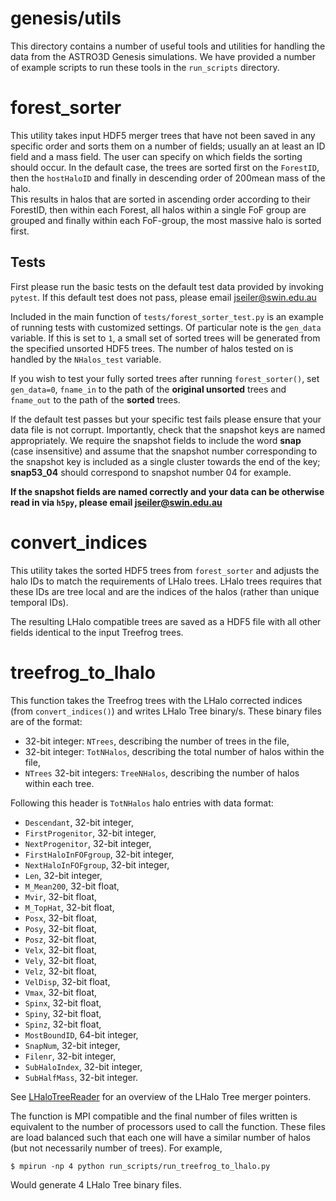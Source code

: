 # genesis/utils

This directory contains a number of useful tools and utilities for handling the data from the
ASTRO3D Genesis simulations.  We have provided a number of example scripts to
run these tools in the `run_scripts` directory.

# forest_sorter

This utility takes input HDF5 merger trees that have not been saved in any specific order and sorts
them on a number of fields; usually an at least an ID field and a mass field.  The user can specify 
on which fields  the sorting should occur. In the default case, the trees are sorted first on the 
`ForestID`, then the `hostHaloID` and finally in descending order of 200mean mass of the halo.  
This results in halos that are sorted in ascending order according to their ForestID, then within 
each Forest, all halos within a single FoF group are grouped and finally within each
FoF-group, the most massive halo is sorted first.

## Tests

First please run the basic tests on the default test data provided by invoking `pytest`.  If this
default test does not pass, please email jseiler@swin.edu.au 

Included in the main function of `tests/forest_sorter_test.py` is an example of
running tests with customized settings.  Of particular note is the `gen_data`
variable.  If this is set to `1`, a small set of sorted trees will be generated
from the specified unsorted HDF5 trees. The number of halos tested on is
handled by the `NHalos_test` variable. 

If you wish to test your fully sorted trees after running `forest_sorter()`, 
set `gen_data=0`, `fname_in` to the path of the **original unsorted** trees and 
`fname_out` to the path of the **sorted** trees. 

If the default test passes but your specific test fails please ensure that your data file is not
corrupt.  Importantly, check that the snapshot keys are named appropriately.  We require the
snapshot fields to include the word **snap** (case insensitive) and assume that the snapshot number
corresponding to the snapshot key is included as a single cluster towards the end of the key;
**snap53_04** should correspond to snapshot number 04 for example. 

**If the snapshot fields are named correctly and your data can be otherwise read in via `h5py`, please
email jseiler@swin.edu.au**

# convert_indices 

This utility takes the sorted HDF5 trees from `forest_sorter` and adjusts the
halo IDs to match the requirements of LHalo trees.  LHalo trees requires that
these IDs are tree local and are the indices of the halos (rather than unique
temporal IDs).

The resulting LHalo compatible trees are saved as a HDF5 file with all other
fields identical to the input Treefrog trees. 

# treefrog_to_lhalo

This function takes the Treefrog trees with the LHalo corrected indices (from
`convert_indices()`) and writes LHalo Tree binary/s. These binary files are of
the format:

* 32-bit integer: `NTrees`, describing the number of trees in the file,
* 32-bit integer: `TotNHalos`, describing the total number of halos within the
file,
* `NTrees` 32-bit integers: `TreeNHalos`, describing the number of halos within each
tree.

Following this header is `TotNHalos` halo entries with data format:

* `Descendant`,          32-bit integer,
* `FirstProgenitor`,     32-bit integer,
* `NextProgenitor`,      32-bit integer,
* `FirstHaloInFOFgroup`, 32-bit integer, 
* `NextHaloInFOFgroup`,  32-bit integer, 
* `Len`,                 32-bit integer,
* `M_Mean200`,           32-bit float,
* `Mvir`,                32-bit float,
* `M_TopHat`,            32-bit float, 
* `Posx`,                32-bit float,
* `Posy`,                32-bit float,
* `Posz`,                32-bit float,
* `Velx`,                32-bit float, 
* `Vely`,                32-bit float, 
* `Velz`,                32-bit float, 
* `VelDisp`,             32-bit float, 
* `Vmax`,                32-bit float, 
* `Spinx`,               32-bit float, 
* `Spiny`,               32-bit float, 
* `Spinz`,               32-bit float, 
* `MostBoundID`,         64-bit integer, 
* `SnapNum`,             32-bit integer, 
* `Filenr`,              32-bit integer,
* `SubHaloIndex`,        32-bit integer, 
* `SubHalfMass`,         32-bit integer.


See [LHaloTreeReader](https://github.com/manodeep/LHaloTreeReader) for an
overview of the LHalo Tree merger pointers.

The function is MPI compatible and the final number of files written
is equivalent to the number of processors used to call the function.  These
files are load balanced such that each one will have a similar number of halos
(but not necessarily number of trees).  For example,

```
$ mpirun -np 4 python run_scripts/run_treefrog_to_lhalo.py
```

Would generate 4 LHalo Tree binary files. 
